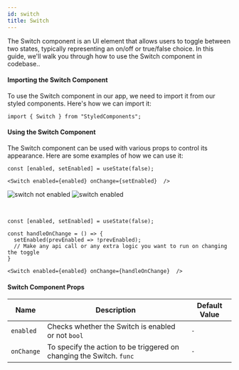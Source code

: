 ```yaml
---
id: switch
title: Switch
---
```


The Switch component is an UI element that allows users to toggle between two
states, typically representing an on/off or true/false choice. In this guide,
we'll walk you through how to use the Switch component in codebase..

#### Importing the Switch Component

To use the Switch component in our app, we need to import it from our styled
components. Here's how we can import it:

```
import { Switch } from "StyledComponents";
```

#### Using the Switch Component

The Switch component can be used with various props to control its appearance.
Here are some examples of how we can use it:

```
const [enabled, setEnabled] = useState(false);

<Switch enabled={enabled} onChange={setEnabled}  />
```

![switch not enabled](/img/switch/not-enabled.png)
![switch enabled](/img/switch/enabled.png)

<br/>

```
const [enabled, setEnabled] = useState(false);

const handleOnChange = () => {
  setEnabled(prevEnabled => !prevEnabled);
  // Make any api call or any extra logic you want to run on changing the toggle
}

<Switch enabled={enabled} onChange={handleOnChange}  />
```

#### Switch Component Props

| Name       | Description                                                          | Default Value |
| ---------- | -------------------------------------------------------------------- | ------------- |
| `enabled`  | Checks whether the Switch is enabled or not `bool`                   | `-`           |
| `onChange` | To specify the action to be triggered on changing the Switch. `func` | `-`           |
